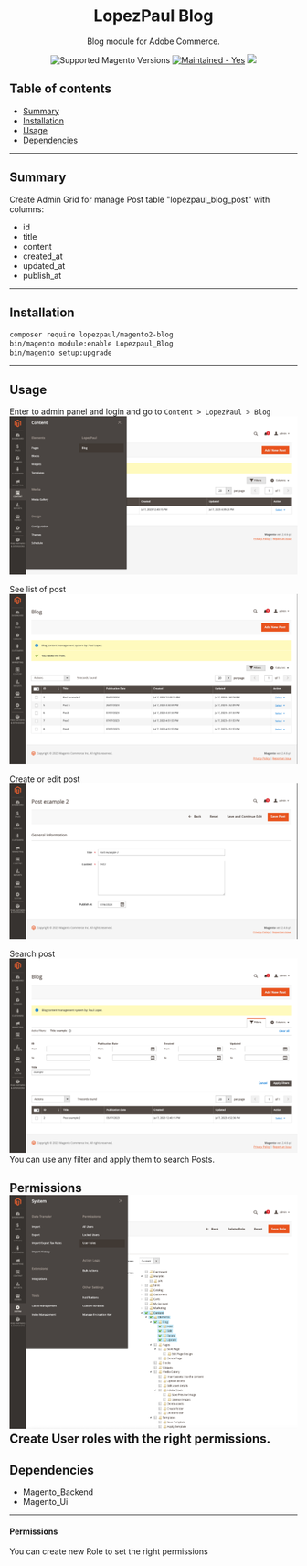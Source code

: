 <h1 align="center">LopezPaul Blog</h1> 
<div align="center">
  <p>Blog module for Adobe Commerce.</p>
  <img src="https://img.shields.io/badge/magento-2.4.4+-brightgreen.svg?logo=magento&longCache=true&style=flat-square" 
    alt="Supported Magento Versions" />
  <a href="https://github.com/lopezpaul/magento2-modules" target="_blank">
    <img src="https://img.shields.io/badge/maintained%3F-yes-brightgreen.svg?style=flat-square" 
    alt="Maintained - Yes" /></a>
  <a href="https://opensource.org/licenses/MIT" target="_blank">
    <img src="https://img.shields.io/badge/license-MIT-blue.svg" />
    </a>
</div>

## Table of contents

- [Summary](#summary)
- [Installation](#installation)
- [Usage](#usage)
- [Dependencies](#dependencies)

---

## Summary

Create Admin Grid for manage Post table "lopezpaul_blog_post" with columns:

- id
- title
- content
- created_at
- updated_at
- publish_at

---

## Installation

```
composer require lopezpaul/magento2-blog
bin/magento module:enable Lopezpaul_Blog
bin/magento setup:upgrade
```

---

## Usage

Enter to admin panel and login and go to `Content > LopezPaul > Blog`
![Menu](Assets/menu-blog.png)

See list of post
![Index](Assets/grid-index.png)

Create or edit post
![Create](Assets/create-edit-post.png)

Search post
![Search](Assets/search.png)
You can use any filter and apply them to search Posts.

Permissions
![Roles](Assets/roles.png)
Create User roles with the right permissions.
---

## Dependencies

- Magento_Backend
- Magento_Ui

---

#### Permissions

You can create new Role to set the right permissions
